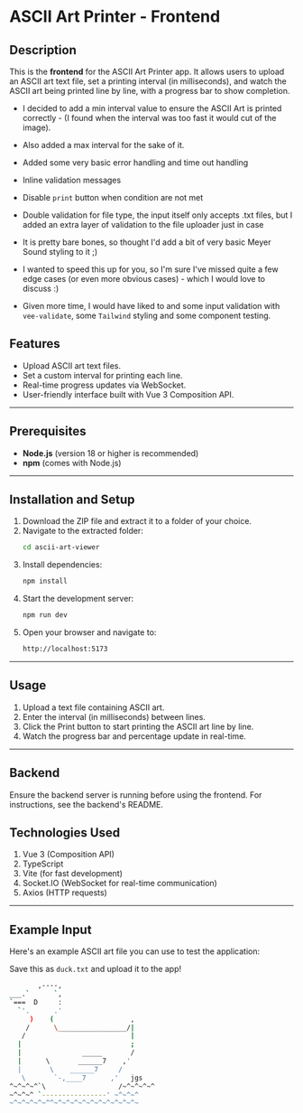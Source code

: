 # ASCII Art Printer - Frontend

## Description

This is the **frontend** for the ASCII Art Printer app. It allows users to upload an ASCII art text file, set a printing interval (in milliseconds), and watch the ASCII art being printed line by line, with a progress bar to show completion.

- I decided to add a min interval value to ensure the ASCII Art is printed correctly - (I found when the interval was too fast it would cut of the image).
- Also added a max interval for the sake of it.
- Added some very basic error handling and time out handling
- Inline validation messages
- Disable `print` button when condition are not met
- Double validation for file type, the input itself only accepts .txt files, but I added an extra layer of validation to the file uploader just in case

- It is pretty bare bones, so thought I'd add a bit of very basic Meyer Sound styling to it ;)
- I wanted to speed this up for you, so I'm sure I've missed quite a few edge cases (or even more obvious cases) - which I would love to discuss :)
- Given more time, I would have liked to and some input validation with `vee-validate`, some `Tailwind` styling and some component testing.

## Features

- Upload ASCII art text files.
- Set a custom interval for printing each line.
- Real-time progress updates via WebSocket.
- User-friendly interface built with Vue 3 Composition API.

---

## Prerequisites

- **Node.js** (version 18 or higher is recommended)
- **npm** (comes with Node.js)

---

## Installation and Setup

1. Download the ZIP file and extract it to a folder of your choice.
2. Navigate to the extracted folder:
   ```bash
   cd ascii-art-viewer
   ```
3. Install dependencies:
   ```bash
   npm install
   ```
4. Start the development server:
   ```bash
   npm run dev
   ```
5. Open your browser and navigate to:
   ```bash
   http://localhost:5173
   ```

---

## Usage

1. Upload a text file containing ASCII art.
2. Enter the interval (in milliseconds) between lines.
3. Click the Print button to start printing the ASCII art line by line.
4. Watch the progress bar and percentage update in real-time.

---

## Backend

Ensure the backend server is running before using the frontend. For instructions, see the backend's README.

## Technologies Used

1. Vue 3 (Composition API)
2. TypeScript
3. Vite (for fast development)
4. Socket.IO (WebSocket for real-time communication)
5. Axios (HTTP requests)

---

## Example Input

Here's an example ASCII art file you can use to test the application:

Save this as `duck.txt` and upload it to the app!

```bash
       ,----,
___.`      `,
`===  D     :
  `'.      .'
     )    (                   ,
    /      \_________________/|
   /                          |
  |                           ;
  |               _____       /
  |      \       ______7    ,'
  |       \    ______7     /
   \       `-,____7      ,'   jgs
^~^~^~^`\                  /~^~^~^~^
~^~^~^ `----------------' ~^~^~^
~^~^~^~^~^^~^~^~^~^~^~^~^~^~^~^~


```
